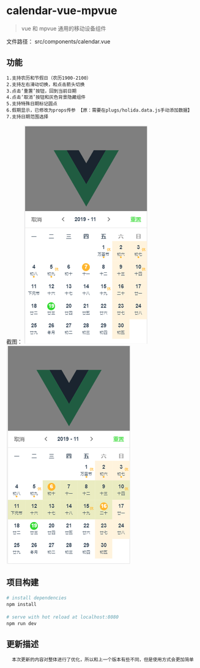 # calendar-vue-mpvue

> vue 和  mpvue 通用的移动设备组件

文件路径： src/components/calendar.vue

## 功能
``` bash
1.支持农历和节假日（农历1900-2100）
2.支持左右滑动切换，和点击箭头切换
3.点击‘重置’按钮，回到当前日期
4.点击‘取消’按钮和灰色背景隐藏组件
5.支持特殊日期标记圆点
6.假期显示，已修改为props传参 【原：需要在plugs/holida.data.js手动添加数据】
7.支持日期范围选择
```

截图：
![单个日期选择](https://github.com/WangYanup/calendar-vue-mpvue/blob/master/src/assets/one.png)
![范围日期选择](https://github.com/WangYanup/calendar-vue-mpvue/blob/master/src/assets/range.png)

## 项目构建
``` bash
# install dependencies
npm install

# serve with hot reload at localhost:8080
npm run dev
```
## 更新描述
``` bash
  本次更新的内容对整体进行了优化，所以和上一个版本有些不同，但是使用方式会更加简单
```
